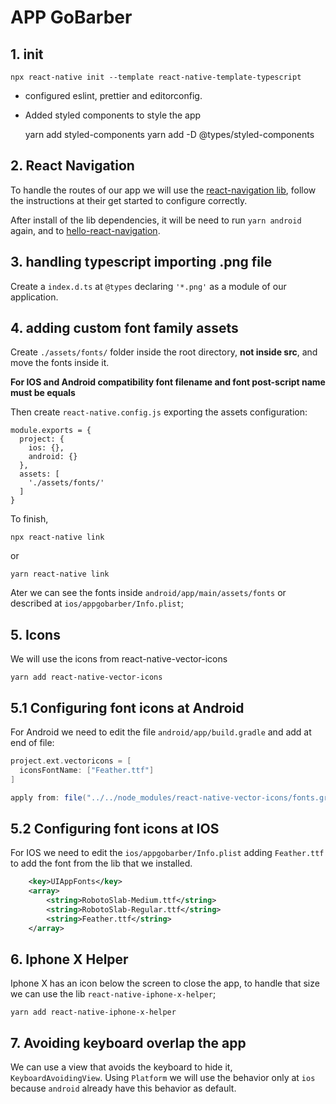 # APP GoBarber

## 1. init

    npx react-native init --template react-native-template-typescript

- configured eslint, prettier and editorconfig.

- Added styled components to style the app

    yarn add styled-components
    yarn add -D @types/styled-components

## 2. React Navigation

To handle the routes of our app we will use the [react-navigation lib](https://reactnavigation.org/docs/getting-started), follow the instructions at their get started to configure correctly.

After install of the lib dependencies, it will be need to run `yarn android` again, and to [hello-react-navigation](https://reactnavigation.org/docs/hello-react-navigation).


## 3. handling typescript importing .png file

Create a `index.d.ts` at `@types` declaring `'*.png'` as a module of our application.

## 4. adding custom font family assets

Create `./assets/fonts/` folder inside the root directory, **not inside src**, and move the fonts inside it.

**For IOS and Android compatibility font filename and font post-script name must be equals**

Then create `react-native.config.js` exporting the assets configuration:
```JS
module.exports = {
  project: {
    ios: {},
    android: {}
  },
  assets: [
    './assets/fonts/'
  ]
}
```
To finish,

    npx react-native link

or

    yarn react-native link

Ater we can see the fonts inside `android/app/main/assets/fonts` or described at `ios/appgobarber/Info.plist`;


## 5. Icons

We will use the icons from react-native-vector-icons

    yarn add react-native-vector-icons

## 5.1 Configuring font icons at Android

For Android we need to edit the file `android/app/build.gradle` and add at end of file:

```Groovy
project.ext.vectoricons = [
  iconsFontName: ["Feather.ttf"]
]

apply from: file("../../node_modules/react-native-vector-icons/fonts.gradle")
```

## 5.2 Configuring font icons at IOS

For IOS we need to edit the `ios/appgobarber/Info.plist` adding `Feather.ttf` to add the font from the lib that we installed.

```XML
	<key>UIAppFonts</key>
	<array>
		<string>RobotoSlab-Medium.ttf</string>
		<string>RobotoSlab-Regular.ttf</string>
		<string>Feather.ttf</string>
	</array>
```

## 6. Iphone X Helper

Iphone X has an icon below the screen to close the app, to handle that size we can use the lib `react-native-iphone-x-helper`;

    yarn add react-native-iphone-x-helper

## 7. Avoiding keyboard overlap the app

We can use a view that avoids the keyboard to hide it, `KeyboardAvoidingView`. Using `Platform` we will use the behavior only at `ios` because `android` already have this behavior as default.

